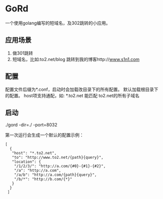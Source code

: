 # GoRd
一个使用golang编写的短域名，及302跳转的小应用。

## 应用场景 ##
1. 做301跳转
2. 短域名，比如:to2.net/blog 跳转到我的博客http://www.s1n1.com

## 配置 ##
配置文件后缀为*.conf，启动时会加载改目录下的所有配置。 默认加载根目录下的配置。
host项支持通配，如: *.to2.net 能匹配 to2.net的所有子域名

## 启动 ##
./gord -dir=./ -port=8032

第一次运行会生成一个默认的配置示例：

    [
      {
       "host": "*.to2.net",
       "to": "http://www.to2.net/{path}{query}",
       "location": {
        "/1/2/3/": "http://a.com/{#0}-{#1}-{#2}",
        "/a": "http://a.com",
        "/a/b": "http://a.com/{path}{query}",
        "/b/*": "http://b.com/{*}"
       }
      }
     ]


